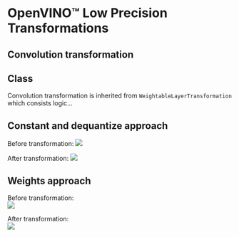 # OpenVINO™ Low Precision Transformations
## Convolution transformation

## Class
Convolution transformation is inherited from `WeightableLayerTransformation` which consists logic...

## Constant and dequantize approach
Before transformation:
![](img/convolution.actual.png)

After transformation:
![](img/convolution.transformed.png)

## Weights approach
Before transformation:  
![](img/convolution.actual.png)

After transformation:  
![](img/convolution.transformed.png)
